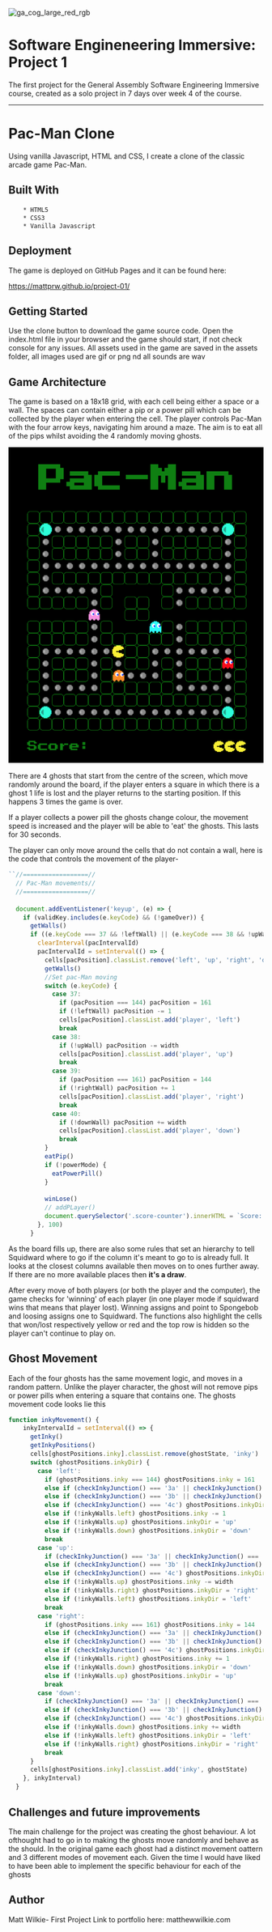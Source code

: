 ![ga_cog_large_red_rgb](https://cloud.githubusercontent.com/assets/40461/8183776/469f976e-1432-11e5-8199-6ac91363302b.png)

# Software Engineneering Immersive: Project 1
The first project for the General Assembly Software Engineering Immersive course, created as a solo project in 7 days over week 4 of the course.

---

# Pac-Man Clone

Using vanilla Javascript, HTML and CSS, I create a clone of the classic arcade game Pac-Man.

## Built With	

		* HTML5
		* CSS3
		* Vanilla Javascript

## Deployment

The game is deployed on GitHub Pages and it can be found here:

 https://mattprw.github.io/project-01/

## Getting Started

Use the clone button to download the game source code. Open the index.html file in your browser and the game should start, if not check console for any issues. All assets used in the game are saved in the assets folder, all images used are gif or png nd all sounds are wav

## Game Architecture

The game is based on a 18x18 grid, with each cell being either a space or a wall. The spaces can contain either a pip or a power pill which can be collected by the player when entering the cell. The player controls Pac-Man with the four arrow keys, navigating him around a maze. The aim is to eat all of the pips whilst avoiding the 4 randomly moving ghosts. 

![image-20191202145327308](/screenshots/gameplay-screenshot.png)

There are 4 ghosts that start from the centre of the screen, which move randomly around the board, if the player enters a square in which there is a ghost 1 life is lost and the player returns to the starting position. If this happens 3 times the game is over.

If a player collects a power pill the ghosts change colour, the movement speed is increased and the player will be able to 'eat' the ghosts. This lasts for 30 seconds.

The player can only move around the cells that do not contain a wall, here is the code that controls the movement of the player-

```js
``//==================//
  // Pac-Man movements//
  //==================//

  document.addEventListener('keyup', (e) => {
    if (validKey.includes(e.keyCode) && (!gameOver)) {
      getWalls()
      if ((e.keyCode === 37 && !leftWall) || (e.keyCode === 38 && !upWall) || (e.keyCode === 39 && !rightWall) || (e.keyCode === 40 && !downWall)) {
        clearInterval(pacIntervalId)
        pacIntervalId = setInterval(() => {
          cells[pacPosition].classList.remove('left', 'up', 'right', 'down', 'player')
          getWalls()
          //Set pac-Man moving
          switch (e.keyCode) {
            case 37:
              if (pacPosition === 144) pacPosition = 161
              if (!leftWall) pacPosition -= 1
              cells[pacPosition].classList.add('player', 'left')
              break
            case 38:
              if (!upWall) pacPosition -= width
              cells[pacPosition].classList.add('player', 'up')
              break
            case 39:
              if (pacPosition === 161) pacPosition = 144
              if (!rightWall) pacPosition += 1
              cells[pacPosition].classList.add('player', 'right')
              break
            case 40:
              if (!downWall) pacPosition += width
              cells[pacPosition].classList.add('player', 'down')
              break
          }
          eatPip()
          if (!powerMode) {
            eatPowerPill()
          }

          winLose()
          // addPLayer()
          document.querySelector('.score-counter').innerHTML = `Score: ${totalScore}`
        }, 100)
      }
```

As the board fills up, there are also some rules that set an hierarchy to tell Squidward where to go if the column it's meant to go to is already full. It looks at the closest columns available then moves on to ones further away. If there are no more available places then **it's a draw**.

After every move of both players (or both the player and the computer), the game checks for 'winning' of each player (in one player mode if squidward wins that means that player lost). Winning assigns and point to Spongebob and loosing assigns one to Squidward. The functions also highlight the cells that won/lost respectively yellow or red and the top row is hidden so the player can't continue to play on.

## Ghost Movement

Each of the four ghosts has the same movement logic, and moves in a random pattern. Unlike the player character, the ghost will not remove pips or power pills when entering a square that contains one. The ghosts movement code looks lie this

``` javascript
function inkyMovement() {
    inkyIntervalId = setInterval(() => {
      getInky()
      getInkyPositions()
      cells[ghostPositions.inky].classList.remove(ghostState, 'inky')
      switch (ghostPositions.inkyDir) {
        case 'left':
          if (ghostPositions.inky === 144) ghostPositions.inky = 161
          else if (checkInkyJunction() === '3a' || checkInkyJunction() === '4a') ghostPositions.inkyDir = 'up'
          else if (checkInkyJunction() === '3b' || checkInkyJunction() === '4b') ghostPositions.inkyDir = 'down'
          else if (checkInkyJunction() === '4c') ghostPositions.inkyDir = 'right'
          else if (!inkyWalls.left) ghostPositions.inky -= 1
          else if (!inkyWalls.up) ghostPositions.inkyDir = 'up'
          else if (!inkyWalls.down) ghostPositions.inkyDir = 'down'
          break
        case 'up':
          if (checkInkyJunction() === '3a' || checkInkyJunction() === '4a') ghostPositions.inkyDir = 'left'
          else if (checkInkyJunction() === '3b' || checkInkyJunction() === '4b') ghostPositions.inkyDir = 'right'
          else if (checkInkyJunction() === '4c') ghostPositions.inkyDir = 'down'
          else if (!inkyWalls.up) ghostPositions.inky -= width
          else if (!inkyWalls.right) ghostPositions.inkyDir = 'right'
          else if (!inkyWalls.left) ghostPositions.inkyDir = 'left'
          break
        case 'right':
          if (ghostPositions.inky === 161) ghostPositions.inky = 144
          else if (checkInkyJunction() === '3a' || checkInkyJunction() === '4a') ghostPositions.inkyDir = 'down'
          else if (checkInkyJunction() === '3b' || checkInkyJunction() === '4b') ghostPositions.inkyDir = 'up'
          else if (checkInkyJunction() === '4c') ghostPositions.inkyDir = 'up'
          else if (!inkyWalls.right) ghostPositions.inky += 1
          else if (!inkyWalls.down) ghostPositions.inkyDir = 'down'
          else if (!inkyWalls.up) ghostPositions.inkyDir = 'up'
          break
        case 'down':
          if (checkInkyJunction() === '3a' || checkInkyJunction() === '4a') ghostPositions.inkyDir = 'right'
          else if (checkInkyJunction() === '3b' || checkInkyJunction() === '4b') ghostPositions.inkyDir = 'left'
          else if (checkInkyJunction() === '4c') ghostPositions.inkyDir = 'left'
          else if (!inkyWalls.down) ghostPositions.inky += width
          else if (!inkyWalls.left) ghostPositions.inkyDir = 'left'
          else if (!inkyWalls.right) ghostPositions.inkyDir = 'right'
          break
      }
      cells[ghostPositions.inky].classList.add('inky', ghostState)
    }, inkyInterval)
  }

```


## Challenges and future improvements

The main challenge for the project was creating the ghost behaviour. A lot ofthought had to go in to making the ghosts move randomly and behave as the should. In the original game each ghost had a distinct movement oattern and 3 different modes of movement each. Given the time I would have liked to have been able to implement the specific behaviour for each of the ghosts

## Author

Matt Wilkie- First Project
Link to portfolio here: matthewwilkie.com